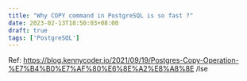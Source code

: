 ```yaml
---
title: "Why COPY command in PostgreSQL is so fast ?"
date: 2023-02-13T18:50:03+08:00
draft: true
tags: ['PostgreSQL']
---
```


Ref:
https://blog.kennycoder.io/2021/09/19/Postgres-Copy-Operation-%E7%B4%B0%E7%AF%80%E6%8E%A2%E8%A8%8E /lse